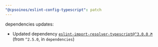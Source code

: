```yaml
---
"@cpsoinos/eslint-config-typescript": patch
---
```


dependencies updates: 

- Updated dependency [`eslint-import-resolver-typescript@^3.0.0` ↗︎](https://www.npmjs.com/package/eslint-import-resolver-typescript/v/3.0.0) (from `^2.5.0`, in `dependencies`)
